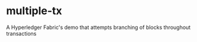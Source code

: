 # multiple-tx
A Hyperledger Fabric's demo that attempts branching of blocks throughout transactions
